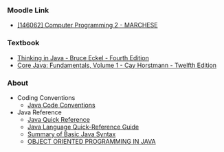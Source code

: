 ### Moodle Link

- [[146062] Computer Programming 2 - MARCHESE](https://didatticaonline.unitn.it/dol/course/view.php?id=41190)

### Textbook

- [Thinking in Java - Bruce Eckel - Fourth Edition](https://libgen.li/ads.php?md5=59224dba18dd9c3808542ae6251c8b8f)
- [Core Java: Fundamentals, Volume 1 - Cay Horstmann - Twelfth Edition](https://libgen.li/ads.php?md5=826c48c35d547c9dbe5492c0c5739a2e)

### About

- Coding Conventions
    - [Java Code Conventions](https://www.oracle.com/technetwork/java/codeconventions-150003.pdf)
- Java Reference
    - [Java Quick Reference](https://apstudents.collegeboard.org/ap/pdf/ap-computer-science-a-java-quick-reference_0.pdf)
    - [Java Language Quick-Reference Guide](https://web.fe.up.pt/~aaguiar/teaching/pc/Java-QuickReferenceGuide.pdf)
    - [Summary of Basic Java Syntax](https://cs.fit.edu/~pkc/classes/cse1001/syntax.pdf)
    - [OBJECT ORIENTED PROGRAMMING IN JAVA](https://didatticaonline.unitn.it/dol/pluginfile.php/1913372/mod_folder/content/0/oop-java-codes-summary.pdf)
